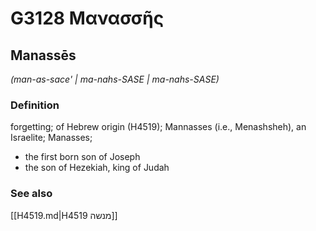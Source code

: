 # G3128 Μανασσῆς

## Manassēs

_(man-as-sace' | ma-nahs-SASE | ma-nahs-SASE)_

### Definition

forgetting; of Hebrew origin (H4519); Mannasses (i.e., Menashsheh), an Israelite; Manasses; 

- the first born son of Joseph
- the son of Hezekiah, king of Judah

### See also

[[H4519.md|H4519 מנשה]]
